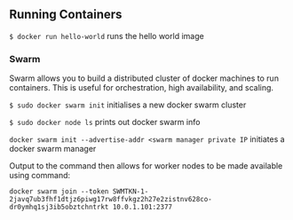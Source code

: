 ## Running Containers 

`$ docker run hello-world` runs the hello world image 

### Swarm 

Swarm allows you to build a distributed cluster of docker machines to run containers. This is useful for orchestration, high availability, and scaling. 

`$ sudo docker swarm init` initialises a new docker swarm cluster 

`$ sudo docker node ls` prints out docker swarm info

`docker swarm init --advertise-addr <swarm manager private IP` initiates a docker swarm manager

Output to the command then allows for worker nodes to be made available using command: 

```
docker swarm join --token SWMTKN-1-2javq7ub3fhf1dtjz6piwg17rw8ffvkgz2h27e2zistnv628co-dr0ymhq1sj3ib5obztchntrkt 10.0.1.101:2377
```
